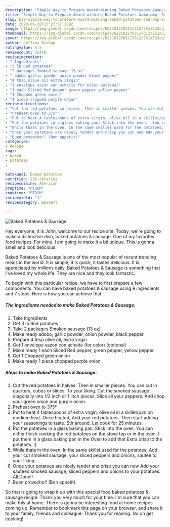 ```yaml
---
description: "Simple Way to Prepare Award-winning Baked Potatoes &amp;amp; Sausage"
title: "Simple Way to Prepare Award-winning Baked Potatoes &amp;amp; Sausage"
slug: 639-simple-way-to-prepare-award-winning-baked-potatoes-and-amp-sausage
date: 2020-06-28T15:27:57.209Z
image: https://img-global.cpcdn.com/recipes/6221012703117312/751x532cq70/baked-potatoes-sausage-recipe-main-photo.jpg
thumbnail: https://img-global.cpcdn.com/recipes/6221012703117312/751x532cq70/baked-potatoes-sausage-recipe-main-photo.jpg
cover: https://img-global.cpcdn.com/recipes/6221012703117312/751x532cq70/baked-potatoes-sausage-recipe-main-photo.jpg
author: Jeffrey Bishop
ratingvalue: 4.5
reviewcount: 35416
recipeingredient:
- " Ingredients"
- "3 lb Red potatoes"
- "2 packages Smoked sausage 13 oz"
- " adobo garlic powder onion powder black pepper"
- "4 tbsp olive oil extra virgin"
- "1 envelope sazon con achoite for color optional"
- "1 each Sliced Red pepper green pepper yellow pepper"
- "1 Chopped green onion"
- "1 piece chopped purple onion"
recipeinstructions:
- "Cut the red potatoes in halves. Then in smaller pieces. You can cut in quarters, cubes or slices. To your liking. Cut the smoked sausage diagonally into 1/2 inch or 1 inch pieces. Slice all your peppers. And chop your green onion and purple onion."
- "Preheat oven to 375°"
- "Put to heat 4 tablespoons of extra virgin, olive oil in a skillet/pan on medium heat. Once heated, Add your red potatoes. Then start adding your seasonings to taste. Stir around. Let cook for 25 minutes."
- "Put the potatoes in a glass baking pan. Stick into the oven.  You can either finish cooking the red potatoes on the stove top or in the oven. I put them in a glass baking pan in the Oven to add that Extra crisp to the potatoes. ;)"
- "While thats in the oven. In the same skillet used for the potatoes, Add your cut smoked sausage, your sliced peppers and onions, sautee to your liking."
- "Once your potatoes are nicely tender and crisp you can now Add your sauteed smoked sausage, sliced peppers and onions to your potatoes. All Done!!"
- "Buen provecho!! (Bon appetit)"
categories:
- Recipe
tags:
- baked
- potatoes
- 

katakunci: baked potatoes  
nutrition: 235 calories
recipecuisine: American
preptime: "PT26M"
cooktime: "PT32M"
recipeyield: "1"
recipecategory: Dessert

---
```



![Baked Potatoes &amp; Sausage](https://img-global.cpcdn.com/recipes/6221012703117312/751x532cq70/baked-potatoes-sausage-recipe-main-photo.jpg)

Hey everyone, it is John, welcome to our recipe site. Today, we're going to make a distinctive dish, baked potatoes &amp; sausage. One of my favorites food recipes. For mine, I am going to make it a bit unique. This is gonna smell and look delicious.



Baked Potatoes &amp; Sausage is one of the most popular of recent trending meals in the world. It is simple, it is quick, it tastes delicious. It is appreciated by millions daily. Baked Potatoes &amp; Sausage is something that I've loved my whole life. They are nice and they look fantastic.


To begin with this particular recipe, we have to first prepare a few components. You can have baked potatoes &amp; sausage using 9 ingredients and 7 steps. Here is how you can achieve that.

<!--inarticleads1-->

##### The ingredients needed to make Baked Potatoes &amp; Sausage:

1. Take  Ingredients
1. Get 3 lb Red potatoes
1. Take 2 packages Smoked sausage (13 oz)
1. Make ready  adobo, garlic powder, onion powder, black pepper
1. Prepare 4 tbsp olive oil, extra virgin
1. Get 1 envelope sazon con achoite (for color) (optional)
1. Make ready 1 each Sliced Red pepper, green pepper, yellow pepper
1. Get 1 Chopped green onion
1. Make ready 1 piece chopped purple onion




<!--inarticleads2-->

##### Steps to make Baked Potatoes &amp; Sausage:

1. Cut the red potatoes in halves. Then in smaller pieces. You can cut in quarters, cubes or slices. To your liking. Cut the smoked sausage diagonally into 1/2 inch or 1 inch pieces. Slice all your peppers. And chop your green onion and purple onion.
1. Preheat oven to 375°
1. Put to heat 4 tablespoons of extra virgin, olive oil in a skillet/pan on medium heat. Once heated, Add your red potatoes. Then start adding your seasonings to taste. Stir around. Let cook for 25 minutes.
1. Put the potatoes in a glass baking pan. Stick into the oven.  You can either finish cooking the red potatoes on the stove top or in the oven. I put them in a glass baking pan in the Oven to add that Extra crisp to the potatoes. ;)
1. While thats in the oven. In the same skillet used for the potatoes, Add your cut smoked sausage, your sliced peppers and onions, sautee to your liking.
1. Once your potatoes are nicely tender and crisp you can now Add your sauteed smoked sausage, sliced peppers and onions to your potatoes. All Done!!
1. Buen provecho!! (Bon appetit)




So that is going to wrap it up with this special food baked potatoes &amp; sausage recipe. Thank you very much for your time. I'm sure that you can make this at home. There is gonna be interesting food at home recipes coming up. Remember to bookmark this page on your browser, and share it to your family, friends and colleague. Thank you for reading. Go on get cooking!

